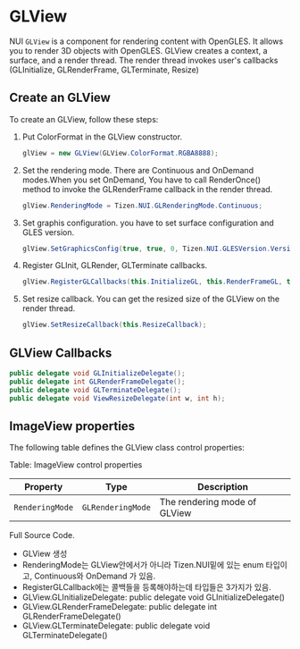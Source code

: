 # GLView

NUI `GLView` is a component for rendering content with OpenGLES. It allows you to render 3D objects with OpenGLES.
GLView creates a context, a surface, and a render thread. The render thread invokes user's callbacks (GLInitialize, GLRenderFrame, GLTerminate, Resize)

## Create an GLView

To create an GLView, follow these steps:

1.  Put ColorFormat in the GLView constructor.

    ```csharp
    glView = new GLView(GLView.ColorFormat.RGBA8888);
    ```

2. Set the rendering mode. There are Continuous and OnDemand modes.When you set OnDemand, You have to call RenderOnce() method to invoke the GLRenderFrame callback in the render thread.

    ```csharp
    glView.RenderingMode = Tizen.NUI.GLRenderingMode.Continuous;
    ```

3. Set graphis configuration. you have to set surface configuration and GLES version.
    ```csharp
    glView.SetGraphicsConfig(true, true, 0, Tizen.NUI.GLESVersion.Version20);
    ```

4. Register GLInit, GLRender, GLTerminate callbacks.
    ```csharp
    glView.RegisterGLCallbacks(this.InitializeGL, this.RenderFrameGL, this.Terminate.GL);
    ```

5. Set resize callback. You can get the resized size of the GLView on the render thread.
    ```csharp
    glView.SetResizeCallback(this.ResizeCallback);
    ```

## GLView Callbacks

```csharp
public delegate void GLInitializeDelegate();
public delegate int GLRenderFrameDelegate();
public delegate void GLTerminateDelegate();
public delegate void ViewResizeDelegate(int w, int h);
```


## ImageView properties
The following table defines the GLView class control properties:

Table: ImageView control properties

| Property             | Type        | Description                              |
|--------------------|-----------|----------------------------------------|
| `RenderingMode`        | `GLRenderingMode`    | The rendering mode of GLView        |

Full Source Code.




+ GLView 생성
+ RenderingMode는 GLView안에서가 아니라 Tizen.NUI밑에 있는 enum 타입이고,
Continuous와 OnDemand 가 있음.
+ RegisterGLCallback에는 콜백들을 등록해야하는데 타입들은 3가지가 있음.
+ GLView.GLInitializeDelegate:
public delegate void GLInitializeDelegate()
+ GLView.GLRenderFrameDelegate:
public delegate int GLRenderFrameDelegate()
+ GLView.GLTerminateDelegate:
public delegate void GLTerminateDelegate()

